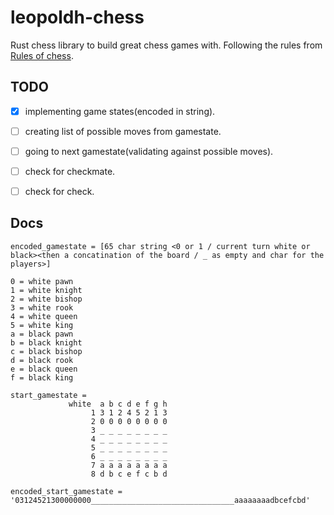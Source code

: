 # leopoldh-chess
Rust chess library to build great chess games with.
Following the rules from [Rules of chess](https://en.wikipedia.org/wiki/Rules_of_chess).


## TODO
- [x] implementing game states(encoded in string).
- [ ] creating list of possible moves from gamestate.
- [ ] going to next gamestate(validating against possible moves).
- [ ] check for checkmate.
- [ ] check for check.


## Docs
```
encoded_gamestate = [65 char string <0 or 1 / current turn white or black><then a concatination of the board / _ as empty and char for the players>]

0 = white pawn
1 = white knight
2 = white bishop
3 = white rook
4 = white queen
5 = white king
a = black pawn
b = black knight
c = black bishop
d = black rook
e = black queen
f = black king

start_gamestate =
             white  a b c d e f g h
                  1 3 1 2 4 5 2 1 3
                  2 0 0 0 0 0 0 0 0 
                  3 _ _ _ _ _ _ _ _
                  4 _ _ _ _ _ _ _ _
                  5 _ _ _ _ _ _ _ _
                  6 _ _ _ _ _ _ _ _
                  7 a a a a a a a a
                  8 d b c e f c b d

encoded_start_gamestate = '03124521300000000________________________________aaaaaaaadbcefcbd'
```